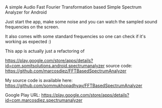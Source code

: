 A simple Audio Fast Fourier Transformation based Simple Spectrum Analyzer for Android


Just start the app, make some noise and you can watch the sampled sound frequencies on the screen.

It also comes with some standard frequencies so one can check if it's working as expected :)

This app is actually just a refactoring of

https://play.google.com/store/apps/details?id=com.somitsolutions.android.spectrumanalyzer
source code: https://github.com/marcosdiez/FFTBasedSpectrumAnalyzer


My source code is available here:
https://github.com/sommukhopadhyay/FFTBasedSpectrumAnalyzer


Google Play URL: https://play.google.com/store/apps/details?id=com.marcosdiez.spectrumanalyzer


